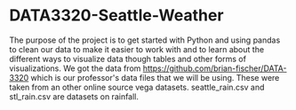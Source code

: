 # DATA3320-Seattle-Weather
The purpose of the project is to get started with Python and using pandas to clean our data to make it easier to work with
and to learn about the different ways to visualize data though tables and other forms of visualizations.
We got the data from https://github.com/brian-fischer/DATA-3320 which is our professor's data files that we will be using.
These were taken from an other online source vega datasets.
seattle_rain.csv and stl_rain.csv are datasets on rainfall.
